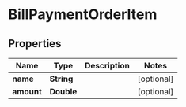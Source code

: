 

# BillPaymentOrderItem


## Properties

Name | Type | Description | Notes
------------ | ------------- | ------------- | -------------
**name** | **String** |  |  [optional]
**amount** | **Double** |  |  [optional]



